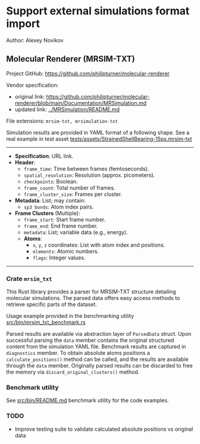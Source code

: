 # Support external simulations format import

Author: Alexey Novikov

## Molecular Renderer (MRSIM-TXT)

Project GitHub: https://github.com/philipturner/molecular-renderer

Vendor specification: 
- original link: https://github.com/philipturner/molecular-renderer/blob/main/Documentation/MRSimulation.md
- updated link: [../MRSimulation/README.md](../MRSimulation/README.md)

File extensions: `mrsim-txt, mrsimulation-txt`

Simulation results are provided in YAML format of a following shape. See a real example in test asset [tests/assets/StrainedShellBearing-15ps.mrsim-txt](tests/assets/StrainedShellBearing-15ps.mrsim-txt)

---

- **Specification**: URL link.
- **Header**: 
  - `frame_time`: Time between frames (femtoseconds).
  - `spatial_resolution`: Resolution (approx. picometers).
  - `checkpoints`: Boolean.
  - `frame_count`: Total number of frames.
  - `frame_cluster_size`: Frames per cluster.
- **Metadata**: List; may contain:
  - `sp3 bonds`: Atom index pairs.
- **Frame Clusters** (Multiple):
  - `frame_start`: Start frame number.
  - `frame_end`: End frame number.
  - `metadata`: List; variable data (e.g., energy).
  - **Atoms**: 
    - `x`, `y`, `z` coordinates: List with atom index and positions.
    - `elements`: Atomic numbers.
    - `flags`: Integer values.
---

### Crate `mrsim_txt`

This Rust library provides a parser for MRSIM-TXT structure detailing molecular simulations. The parsed data offers easy access methods to retrieve specific parts of the dataset.

Usage example provided in the benchmarking utility [src/bin/mrsim_txt_benchmark.rs](src/bin/mrsim_txt_benchmark.rs)

Parsed results are available via abstraction layer of `ParsedData` struct. Upon successful parsing the `data` member contains the original structured content from the simulation YAML file. Benchmark results are captured in `diagnostics` member. To obtain absolute atoms positions a `calculate_positions()` method can be called, and the results are available through the `data` member. Originally parsed results can be discarded to free the memory via `discard_original_clusters()` method.

### Benchmark utility

See [src/bin/README.md](src/bin/README.md) benchmark utility for the code examples.

### TODO
- Improve testing suite to validate calculated absolute positions vs original data
